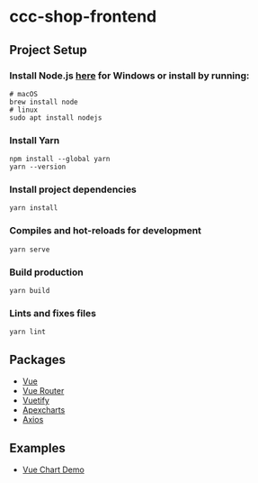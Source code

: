 # ccc-shop-frontend

## Project Setup

### Install Node.js [here](https://nodejs.org/en/) for Windows or install by running:

```shell=
# macOS
brew install node
# linux
sudo apt install nodejs
```

### Install Yarn
```
npm install --global yarn
yarn --version
```

### Install project dependencies
```
yarn install
```

### Compiles and hot-reloads for development
```
yarn serve
```

### Build production
```
yarn build
```

### Lints and fixes files
```
yarn lint
```

## Packages

- [Vue](https://vuejs.org/)
- [Vue Router](https://router.vuejs.org/)
- [Vuetify](https://vuetifyjs.com/)
- [Apexcharts](https://apexcharts.com)
- [Axios](https://axios-http.com/)

## Examples

- [Vue Chart Demo](https://apexcharts.com/vue-chart-demos/area-charts/spline/)
